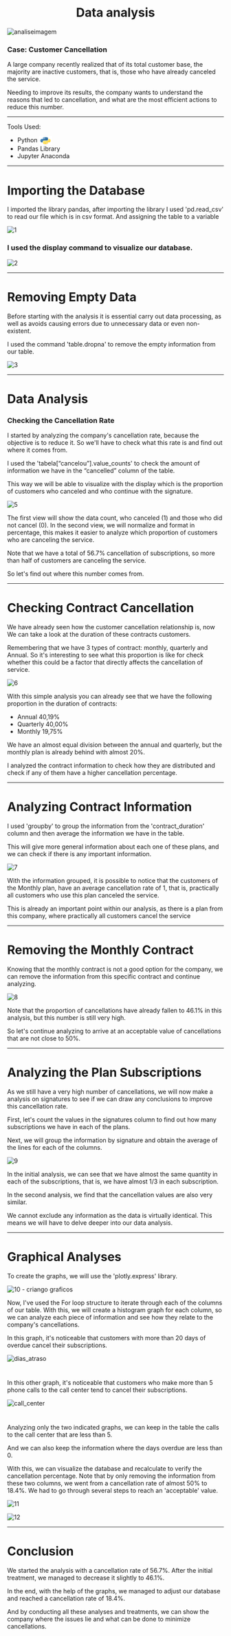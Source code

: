 <h1 align="center">Data analysis</h1>

![analiseimagem](https://github.com/CassianoOliveira23/data_analysis_project/assets/130614345/9b0fc301-509f-4766-8617-003f05568385)

<h3>Case: Customer Cancellation</h3>

<p>A large company recently realized that of its total customer base, the majority are inactive customers, that is, those who have already canceled the service.</p>
<p>Needing to improve its results, the company wants to understand the reasons that led to cancellation, and what are the most efficient actions to reduce this number.</p>

---

Tools Used:
- Python <img align="center" height="20" width="30" alt="js-icon"  src="https://raw.githubusercontent.com/devicons/devicon/master/icons/python/python-original.svg">
- Pandas Library
- Jupyter Anaconda

---

<h1>Importing the Database</h1>

<p>I imported the library pandas, after importing the library I used 'pd.read_csv' to read our file which is in csv format. And assigning the table to a variable</p>

![1](https://github.com/CassianoOliveira23/data_analysis_project/assets/130614345/a8c2c763-72ad-43ed-ba20-dd5f46944a80)

<h3>I used the display command to visualize our database.</h3>

![2](https://github.com/CassianoOliveira23/data_analysis_project/assets/130614345/279c513a-e4a4-4139-a249-edf006794e53)


---


<h1>Removing Empty Data</h1>

<p>Before starting with the analysis it is essential carry out data processing, as well as avoids causing errors due to unnecessary data or even non-existent.</p>
<p> I used the command 'table.dropna' to remove the empty information from our table.</p>

![3](https://github.com/CassianoOliveira23/data_analysis_project/assets/130614345/037ec4b6-409c-4382-b3fe-2e8817fd2eb9)


---


<h1>Data Analysis</h1>

<h3>Checking the Cancellation Rate</h3>

<p>I started by analyzing the company's cancellation rate, because the objective is to reduce it. So we'll have to check what this rate is and find out where it comes from.</p>

<p>I used the 'tabela[“cancelou”].value_counts' to check the amount of information we have in the “cancelled” column of the table.</p>

<p>This way we will be able to visualize with the display which is the proportion of customers who canceled and who continue with the signature.</p>

![5](https://github.com/CassianoOliveira23/data_analysis_project/assets/130614345/32c4ac22-efa8-4a9c-8a8e-6f4701ca625f)

<p>The first view will show the data count, who canceled (1) and those who did not cancel (0).  In the second view, we will normalize and format in percentage, this makes it easier to analyze which proportion of customers who are canceling the service.</p>

<p>Note that we have a total of 56.7% cancellation of subscriptions, so more than half of customers are canceling the service.</p>

<p>So let's find out where this number comes from.</p>


---


<h1>Checking Contract Cancellation</h1>

<p>We have already seen how the customer cancellation relationship is, now We can take a look at the duration of these contracts customers.</p>

<p>Remembering that we have 3 types of contract: monthly, quarterly and Annual. So it's interesting to see what this proportion is like for check whether this could be a factor that directly affects the
cancellation of service.</p>

![6](https://github.com/CassianoOliveira23/data_analysis_project/assets/130614345/f62a3cca-01ce-4a35-a429-f2c148ddd9f2)

With this simple analysis you can already see that we have the following proportion in the duration of contracts:
- Annual 40,19%
- Quarterly 40,00%
- Monthly 19,75%

<p>We have an almost equal division between the annual and quarterly, but the monthly plan is already behind with almost 20%.</p>

<p>I analyzed the contract information to check how they are distributed and check if any of them have a higher cancellation percentage.</p>


---

<h1>Analyzing Contract Information</h1>

<p>I used 'groupby' to group the information from the 'contract_duration' column and then average the information we have in the table.</p>

<p>This will give more general information about each one of these plans, and we can check if there is any important information.</p>

![7](https://github.com/CassianoOliveira23/data_analysis_project/assets/130614345/4fd859c8-9322-4dab-8f4d-00da39b20b13)

<p>With the information grouped, it is possible to notice that the customers of the Monthly plan, have an average cancellation rate of 1, that is, practically all customers who use this plan canceled the service.</p>

<p>This is already an important point within our analysis, as there is a plan from this company, where practically all customers cancel the service</p>


---

<h1>Removing the Monthly Contract</h1>

<p>Knowing that the monthly contract is not a good option for the company, we can remove the information from this specific contract and continue analyzing.</p>

![8](https://github.com/CassianoOliveira23/data_analysis_project/assets/130614345/465918a7-d2dd-47c8-a0f2-34abe87b8bba)

<p>Note that the proportion of cancellations have already fallen to 46.1% in this analysis, but this number is still very high.</p>

<p>So let's continue analyzing to arrive at an acceptable value of cancellations that are not close to 50%.</p>


---

<h1>Analyzing the Plan Subscriptions</h1>

<p>As we still have a very high number of cancellations, we will now make a analysis on signatures to see if we can draw any conclusions to improve this cancellation rate.</p>

<p>First, let's count the values ​​in the signatures column to find out how many subscriptions we have in each of the plans.</p>

<p>Next, we will group the information by signature and obtain the average of the lines for each of the columns.</p>

![9](https://github.com/CassianoOliveira23/data_analysis_project/assets/130614345/73493d6e-d2ce-4018-b408-d0107d99d993)

<p>In the initial analysis, we can see that we have almost the same quantity in each of the subscriptions, that is, we have almost 1/3 in each subscription.</p>

<p>In the second analysis, we find that the cancellation values are also very similar.</p>

<p>We cannot exclude any information as the data is virtually identical. This means we will have to delve deeper into our data analysis.</p>

---

<h1>Graphical Analyses</h1>

<p>To create the graphs, we will use the 'plotly.express' library.</p>

![10 - criango graficos](https://github.com/CassianoOliveira23/data_analysis_project/assets/130614345/1e373590-e48b-4e27-9d24-3ade114ac634)

<p>Now, I've used the For loop structure to iterate through each of the columns of our table. With this, we will create a histogram graph for each column, so we can analyze each piece of information and see how they relate to the company's cancellations.</p>


<p>In this graph, it's noticeable that customers with more than 20 days of overdue cancel their subscriptions.</p>

![dias_atraso](https://github.com/CassianoOliveira23/data_analysis_project/assets/130614345/c448c461-48c1-4ae0-874a-5d17c900a8f6)
#

<p>In this other graph, it's noticeable that customers who make more than 5 phone calls to the call center tend to cancel their subscriptions.</p>

![call_center](https://github.com/CassianoOliveira23/data_analysis_project/assets/130614345/c1c97f02-3874-4e75-8e16-3f2762f42dd9)
#

<p>Analyzing only the two indicated graphs, we can keep in the table the calls to the call center that are less than 5.</p>

<p>And we can also keep the information where the days overdue are less than 0.</p>

<p>With this, we can visualize the database and recalculate to verify the cancellation percentage. Note that by only removing the information from these two columns, we went from a cancellation rate of almost 50% to 18.4%. We had to go through several steps to reach an 'acceptable' value.</p>

![11](https://github.com/CassianoOliveira23/data_analysis_project/assets/130614345/e4be7695-f419-4522-b70b-bffef907ed59)


![12](https://github.com/CassianoOliveira23/data_analysis_project/assets/130614345/5eb87bad-2029-454b-8fbe-62a5a53ff528)

---

<h1>Conclusion</h1>

<p>We started the analysis with a cancellation rate of 56.7%. After the initial treatment, we managed to decrease it slightly to 46.1%.</p>

<p>In the end, with the help of the graphs, we managed to adjust our database and reached a cancellation rate of 18.4%.<p>

<p>And by conducting all these analyses and treatments, we can show the company where the issues lie and what can be done to minimize cancellations.</p>
